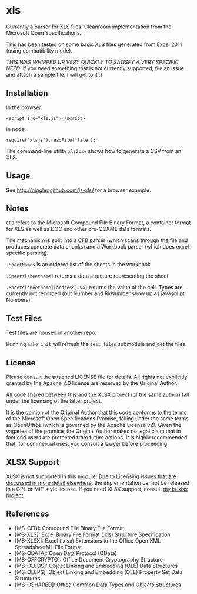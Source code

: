 # xls

Currently a parser for XLS files.  Cleanroom implementation from the Microsoft Open Specifications.

This has been tested on some basic XLS files generated from Excel 2011 (using compatibility mode).

*THIS WAS WHIPPED UP VERY QUICKLY TO SATISFY A VERY SPECIFIC NEED*.  If you need something that is not currently supported, file an issue and attach a sample file.  I will get to it :)

## Installation

In the browser:

    <script src="xls.js"></script>

In node:

    require('xlsjs').readFile('file');

The command-line utility `xls2csv` shows how to generate a CSV from an XLS.

## Usage

See http://niggler.github.com/js-xls/ for a browser example.

## Notes

`CFB` refers to the Microsoft Compound File Binary Format, a container format for XLS as well as DOC and other pre-OOXML data formats.

The mechanism is split into a CFB parser (which scans through the file and produces concrete data chunks) and a Workbook parser (which does excel-specific parsing).

`.SheetNames` is an ordered list of the sheets in the workbook
 
`.Sheets[sheetname]` returns a data structure representing the sheet

`.Sheets[sheetname][address].val` returns the value of the cell.  Types are currently not recorded (but Number and RkNumber show up as javascript Numbers).

## Test Files

Test files are housed in [another repo](https://github.com/Niggler/test_files).

Running `make init` will refresh the `test_files` submodule and get the files.

## License

Please consult the attached LICENSE file for details.  All rights not explicitly granted by the Apache 2.0 license are reserved by the Original Author.

All code shared between this and the XLSX project (of the same author) fall 
under the licensing of the latter project.

It is the opinion of the Original Author that this code conforms to the terms of the Microsoft Open Specifications Promise, falling under the same terms as OpenOffice (which is governed by the Apache License v2).  Given the vagaries of the promise, the Original Author makes no legal claim that in fact end users are protected from future actions.  It is highly recommended that, for commercial uses, you consult a lawyer before proceeding.

## XLSX Support

XLSX is not supported in this module.  Due to Licensing issues [that are discussed in more detail elsewhere](https://github.com/Niggler/js-xls/issues/1#issuecomment-13852286), the implementation cannot be released in a GPL or MIT-style license.  If you need XLSX support, consult [my js-xlsx project](https://github.com/Niggler/js-xlsx).

## References

 - [MS-CFB]: Compound File Binary File Format
 - [MS-XLS]: Excel Binary File Format (.xls) Structure Specification
 - [MS-XLSX]: Excel (.xlsx) Extensions to the Office Open XML SpreadsheetML File Format
 - [MS-ODATA]: Open Data Protocol (OData)
 - [MS-OFFCRYPTO]: Office Document Cryptography Structure
 - [MS-OLEDS]: Object Linking and Embedding (OLE) Data Structures
 - [MS-OLEPS]: Object Linking and Embedding (OLE) Property Set Data Structures
 - [MS-OSHARED]: Office Common Data Types and Objects Structures


